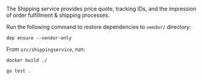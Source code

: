 

The Shipping service provides price quote, tracking IDs, and the impression of order fulfillment & shipping processes.



Run the following command to restore dependencies to `vendor/` directory:

    dep ensure --vendor-only



From `src/shippingservice`, run:

```
docker build ./
```



```
go test .
```
